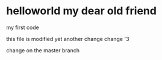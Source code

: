 # helloworld my dear old friend
my first code

this file is modified
yet another change
change '3


change on the master branch


